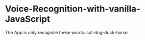 # Voice-Recognition-with-vanilla-JavaScript
The App is only recognize these words: cat-dog-duck-horse
